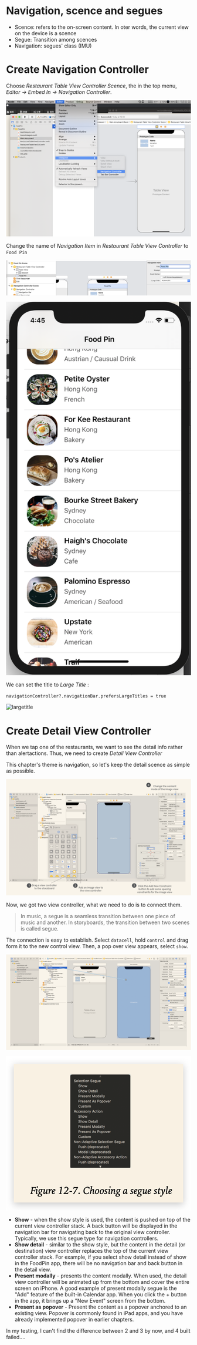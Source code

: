 # Navigation, scence and segues

*  Scence: refers to the on-screen content. In oter words, the current view on the device is a scence
* Segue: Transition among scences
* Navigation: segues' class (IMU)

# Create Navigation Controller

Choose *Restaurant Table View Controller Scence*, the in the top menu, *Editor -> Embed In -> Navigation Controller*.

![createnavigation](graph/createnavigation.png)

Change the name of *Navigation Item* in *Restaurant Table View Controller* to `Food Pin`

![renamenaviitem](graph/renamenaviitem.png)

![renamenaviitemre](graph/renamenaviitemre.png)

We can set the title to *Large Title* :

```sw
navigationController?.navigationBar.prefersLargeTitles = true
```

![largetitle](graph/largetitle.gif)

# Create Detail View Controller

When we tap one of the restaurants, we want to see the detail info rather than alertactions. Thus, we need to create *Detail View Controller*

This chapter's theme is navigation, so let's keep the detail scence as simple as possible.

![detailviewcontroller](graph/detailviewcontroller.png)

Now, we got two view controller, what we need to do is to connect them.

> In music, a segue is a seamless transition between one piece of music and another. In storyboards, the transition between two scenes is called segue.

The connection is easy to establish. Select `datacell`, hold `control` and drag form it to the new control view. Then, a pop over view appears, select `show`.

![connections1](graph/connections1.png)

![connections2](graph/connections2.png)

* **Show** - when the show style is used, the content is pushed on top of the current view controller stack. A back button will be displayed in the navigation bar for navigating back to the original view controller. Typically, we use this segue type for navigation controllers.
* **Show detail** - similar to the show style, but the content in the detail (or destination) view controller replaces the top of the current view controller stack. For example, if you select show detail instead of show in the FoodPin app, there will be no navigation bar and back button in the detail view.
* **Present modally** - presents the content modally. When used, the detail view controller will be animated up from the bottom and cover the entire screen on iPhone. A good example of present modally segue is the "Add" feature of the built-in Calendar app. When you click the + button in the app, it brings up a "New Event" screen from the bottom.
* **Present as popover** - Present the content as a popover anchored to an existing view. Popover is commonly found in iPad apps, and you have already implemented popover in earlier chapters.

In my testing, I can't find the difference between 2 and 3 by now, and 4 built failed....
